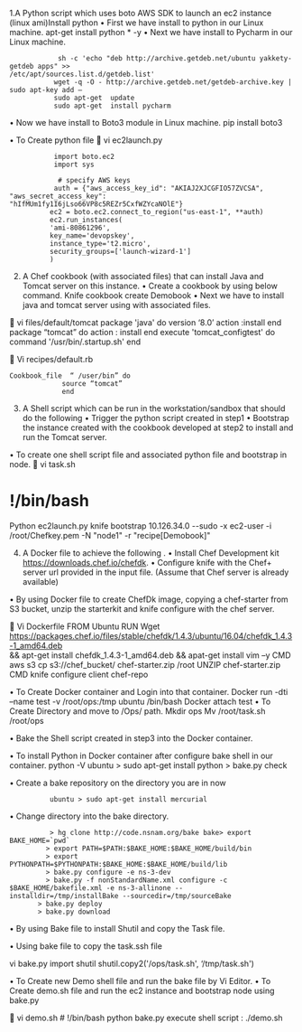 1.A Python script which uses boto AWS SDK to launch an ec2 instance (linux ami)Install python
•	First we have install to python in our Linux machine.
apt-get  install  python * -y 
•	Next  we have install to Pycharm in our Linux machine.

                sh -c 'echo "deb http://archive.getdeb.net/ubuntu yakkety-getdeb apps" >>                    /etc/apt/sources.list.d/getdeb.list'
               wget -q -O - http://archive.getdeb.net/getdeb-archive.key | sudo apt-key add –
               sudo apt-get  update
               sudo apt-get  install pycharm

•	Now we have install to Boto3 module in Linux machine.
              pip install boto3

•	To Create python file 
	vi  ec2launch.py

               import boto.ec2
               import sys

                # specify AWS keys
               auth = {"aws_access_key_id": "AKIAJ2XJCGFIO57ZVCSA", "aws_secret_access_key":                        "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"}
              ec2 = boto.ec2.connect_to_region("us-east-1", **auth)
              ec2.run_instances(
              'ami-80861296',
              key_name='devopskey',
              instance_type='t2.micro',
              security_groups=['launch-wizard-1']
              )
      
 2. A Chef cookbook (with associated files) that can install Java and Tomcat server on this instance.
•	Create a cookbook by using below command.
Knife cookbook create Demobook
•	Next we have to install  java and tomcat server using with associated files.

	vi   files/default/tomcat
package  'java'  do 
version ‘8.0’ 
action  :install
end
package “tomcat” do
action : install
end	
execute 'tomcat_configtest'  do
command '/usr/bin/.startup.sh'
end

	Vi  recipes/default.rb

    Cookbook_file  “ /user/bin” do
                 source “tomcat”
                 end

3. A Shell script which can be run in the workstation/sandbox that should do the following 
• Trigger the python script created in step1 
• Bootstrap the instance created with the cookbook developed at step2 to install and run the Tomcat server. 

•	To create one shell script file and associated python file and bootstrap in node.
	vi  task.sh
# !/bin/bash
Python  ec2launch.py
knife bootstrap  10.126.34.0 --sudo  -x  ec2-user  -i /root/Chefkey.pem  -N "node1"  -r                                 "recipe[Demobook]"

4. A Docker file to achieve the following .
• Install Chef Development kit https://downloads.chef.io/chefdk. 
• Configure knife with the Chef+ server url provided in the input file. (Assume that Chef server is already available) 

•	By using Docker file to create ChefDk image, copying a chef-starter   from S3 bucket, unzip the starterkit and knife configure with the chef server.

	Vi  Dockerfile
                     FROM   Ubuntu
                     RUN    Wget  https://packages.chef.io/files/stable/chefdk/1.4.3/ubuntu/16.04/chefdk_1.4.3-1_amd64.deb  
                                 && apt-get install chefdk_1.4.3-1_amd64.deb && apat-get install vim –y 
                     CMD    aws  s3  cp  s3://chef_bucket/ chef-starter.zip     /root
                     UNZIP  chef-starter.zip
                     CMD     knife  configure client chef-repo

•	To Create Docker container and Login into that container.
               Docker run  -dti –name   test  -v  /root/ops:/tmp     ubuntu  /bin/bash
               Docker attach test 
•	To Create Directory and move to /Ops/ path.
Mkdir    ops
                Mv      /root/task.sh  /root/ops

  • Bake the Shell script created in step3 into the Docker container.

•	To install Python in Docker container after configure bake shell in our container.
      python  -V
                   ubuntu > sudo apt-get install python
                  > bake.py check

•	Create a bake repository on the directory you are in now

              ubuntu > sudo apt-get install mercurial

•	Change directory into the bake directory. 

              > hg clone http://code.nsnam.org/bake bake> export BAKE_HOME=`pwd`
             > export PATH=$PATH:$BAKE_HOME:$BAKE_HOME/build/bin
             > export PYTHONPATH=$PYTHONPATH:$BAKE_HOME:$BAKE_HOME/build/lib
             > bake.py configure -e ns-3-dev
             > bake.py -f nonStandardName.xml configure -c $BAKE_HOME/bakefile.xml -e ns-3-allinone --                                      installdir=/tmp/installBake --sourcedir=/tmp/sourceBake
           > bake.py deploy
           > bake.py download

•	By using Bake file to  install Shutil and copy the Task file.

•	Using bake file to copy the task.ssh file

 vi  bake.py
               import shutil
               shutil.copy2('/ops/task.sh',   ‘/tmp/task.sh')

•	To Create new Demo shell file and run the bake file by Vi Editor.
•	To Create demo.sh file and run the ec2 instance and bootstrap node using bake.py

	vi  demo.sh
                            # !/bin/bash
                             python bake.py
                             execute shell script : ./demo.sh

